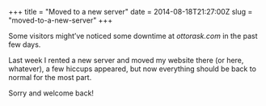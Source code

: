+++
title = "Moved to a new server"
date = 2014-08-18T21:27:00Z
slug = "moved-to-a-new-server"
+++

Some visitors might’ve noticed some downtime at _ottorask.com_ in the past few
days.

Last week I rented a new server and moved my website there (or here, whatever),
a few hiccups appeared, but now everything should be back to normal for the most
part.

Sorry and welcome back!